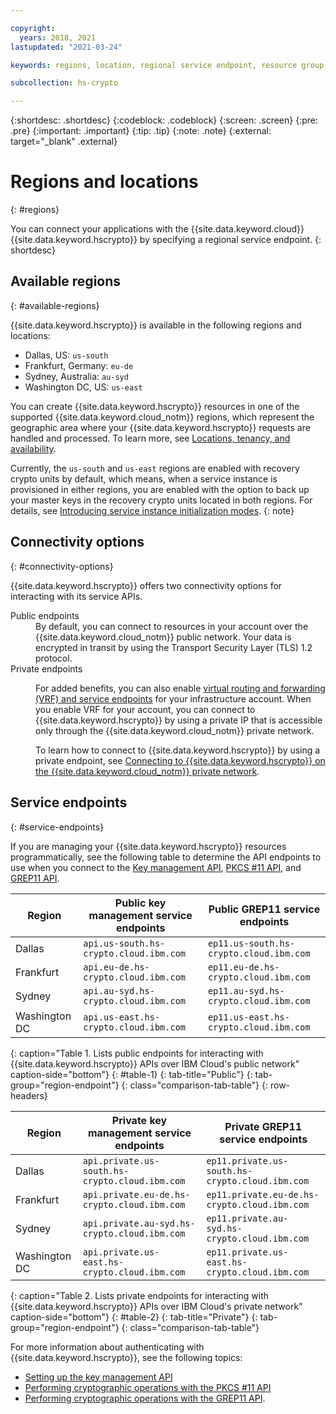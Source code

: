 ```yaml
---

copyright:
  years: 2018, 2021
lastupdated: "2021-03-24"

keywords: regions, location, regional service endpoint, resource group, api endpoints, public service endpoint, private service endpoint, available regions, network connection

subcollection: hs-crypto

---
```


{:shortdesc: .shortdesc}
{:codeblock: .codeblock}
{:screen: .screen}
{:pre: .pre}
{:important: .important}
{:tip: .tip}
{:note: .note}
{:external: target="_blank" .external}

# Regions and locations
{: #regions}

You can connect your applications with the {{site.data.keyword.cloud}} {{site.data.keyword.hscrypto}} by specifying a regional service endpoint.
{: shortdesc}

 ## Available regions
{: #available-regions}

{{site.data.keyword.hscrypto}} is available in the following regions and locations:

- Dallas, US: `us-south`
- Frankfurt, Germany: `eu-de`
- Sydney, Australia: `au-syd`
- Washington DC, US: `us-east`

You can create {{site.data.keyword.hscrypto}} resources in one of the supported {{site.data.keyword.cloud_notm}} regions, which represent the
geographic area where your {{site.data.keyword.hscrypto}} requests are handled and processed. To learn more, see
[Locations, tenancy, and availability](/docs/hs-crypto?topic=hs-crypto-ha-dr#availability).

Currently, the `us-south` and `us-east` regions are enabled with recovery crypto units by default, which means, when a service instance is provisioned in either regions, you are enabled with the option to back up your master keys in the recovery crypto units located in both regions. For details, see [Introducing service instance initialization modes](/docs/hs-crypto?topic=hs-crypto-initialize-instance-mode#instance-initialization-recovery-crypto-unit).
{: note}

## Connectivity options
{: #connectivity-options}

{{site.data.keyword.hscrypto}} offers two connectivity options for interacting with its service APIs.

<dl>
    <dt>Public endpoints</dt>
        <dd>By default, you can connect to resources in your account over the {{site.data.keyword.cloud_notm}} public network. Your data is encrypted in transit by using the Transport Security Layer (TLS) 1.2 protocol.
        </dd>
    <dt>Private endpoints</dt>
        <dd>
        <p>For added benefits, you can also enable <a href="/docs/account?topic=account-vrf-service-endpoint" target="_blank" class="external"> virtual routing and forwarding (VRF) and service endpoints</a> for your infrastructure account. When you enable VRF for your account, you can connect to {{site.data.keyword.hscrypto}} by using a private IP that is accessible only through the {{site.data.keyword.cloud_notm}} private network.</p>
        <p>To learn how to connect to {{site.data.keyword.hscrypto}} by using a private endpoint, see <a href="/docs/hs-crypto?topic=hs-crypto-secure-connection">Connecting to {{site.data.keyword.hscrypto}} on the {{site.data.keyword.cloud_notm}} private network</a>.</p>
        </dd>
</dl>

## Service endpoints
{: #service-endpoints}

If you are managing your {{site.data.keyword.hscrypto}} resources programmatically, see the following table to determine the API endpoints to use when you connect to the [Key management API](https://{DomainName}/apidocs/hs-crypto), [PKCS #11 API](/docs/hs-crypto?topic=hs-crypto-pkcs11-api-ref), and  [GREP11 API](/docs/hs-crypto?topic=hs-crypto-grep11-api-ref).

| Region        | Public key management service endpoints             |Public GREP11 service endpoints|
| ------------- | ---------------------------- |---------------------------- |
| Dallas        | `api.us-south.hs-crypto.cloud.ibm.com` |`ep11.us-south.hs-crypto.cloud.ibm.com` |
| Frankfurt     | `api.eu-de.hs-crypto.cloud.ibm.com`    |`ep11.eu-de.hs-crypto.cloud.ibm.com`    |
| Sydney        | `api.au-syd.hs-crypto.cloud.ibm.com`   |`ep11.au-syd.hs-crypto.cloud.ibm.com`   |
| Washington DC | `api.us-east.hs-crypto.cloud.ibm.com`  |`ep11.us-east.hs-crypto.cloud.ibm.com`  |
{: caption="Table 1. Lists public endpoints for interacting with {{site.data.keyword.hscrypto}} APIs over IBM Cloud's public network" caption-side="bottom"}
{: #table-1}
{: tab-title="Public"}
{: tab-group="region-endpoint"}
{: class="comparison-tab-table"}
{: row-headers}

| Region        | Private key management service endpoints             |Private GREP11 service endpoints|
| ------------- | ------------------------------------ |------------------------------------ |
| Dallas        | `api.private.us-south.hs-crypto.cloud.ibm.com` | `ep11.private.us-south.hs-crypto.cloud.ibm.com` |
| Frankfurt     | `api.private.eu-de.hs-crypto.cloud.ibm.com`    | `ep11.private.eu-de.hs-crypto.cloud.ibm.com`    |
| Sydney        | `api.private.au-syd.hs-crypto.cloud.ibm.com`   | `ep11.private.au-syd.hs-crypto.cloud.ibm.com`   |
| Washington DC | `api.private.us-east.hs-crypto.cloud.ibm.com`  | `ep11.private.us-east.hs-crypto.cloud.ibm.com`  |
{: caption="Table 2. Lists private endpoints for interacting with {{site.data.keyword.hscrypto}} APIs over IBM Cloud's private network" caption-side="bottom"}
{: #table-2}
{: tab-title="Private"}
{: tab-group="region-endpoint"}
{: class="comparison-tab-table"}

For more information about authenticating with {{site.data.keyword.hscrypto}}, see the following topics:

* [Setting up the key management API](/docs/hs-crypto?topic=hs-crypto-set-up-kms-api)
* [Performing cryptographic operations with the PKCS #11 API](/docs/hs-crypto?topic=hs-crypto-set-up-pkcs-api)
* [Performing cryptographic operations with the GREP11 API](/docs/hs-crypto?topic=hs-crypto-set-up-grep11-api).
